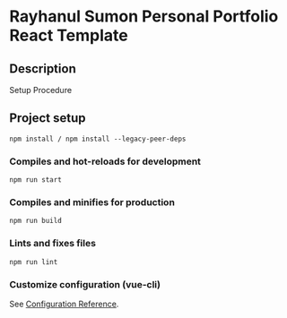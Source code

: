 # Rayhanul Sumon Personal Portfolio React Template

## Description

Setup Procedure 

## Project setup

```
npm install / npm install --legacy-peer-deps 
``` 

### Compiles and hot-reloads for development

``` 
npm run start         
```   

### Compiles and minifies for production

```      
npm run build       
```
 
### Lints and fixes files    

```
npm run lint
```

### Customize configuration (vue-cli)

See [Configuration Reference](https://cli.vuejs.org/config/).
